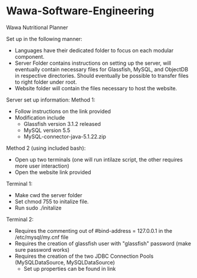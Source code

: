 Wawa-Software-Engineering
=========================

Wawa Nutritional Planner

Set up in the following manner:
 - Languages have their dedicated folder to focus on each modular component.
 - Server Folder contains instructions on setting up the server, will eventually contain necessary files
   for Glassfish, MySQL, and ObjectDB in respective directories. Should eventually be possible 
   to transfer files to right folder under root. 
 - Website folder will contain the files necessary to host the website. 
 
 
 Server set up information:
 Method 1:
  - Follow instructions on the link provided 
  - Modification include
	- Glassfish version 3.1.2 released
	- MySQL version 5.5
	- MySQL-connector-java-5.1.22.zip
 
 Method 2 (using included bash):
  - Open up two terminals (one will run intilaze script, the other requires more user interaction)
  - Open the website link provided 
  
  Terminal 1:
  - Make cwd the server folder
  - Set chmod 755 to initalize file.
  - Run sudo ./initalize  

  Terminal 2:
  - Requires the commenting out of #bind-address = 127.0.0.1 in the /etc/mysql/my.cnf file
  - Requires the creation of glassfish user with "glassfish" password (make sure password works)
  - Requires the creation of the two JDBC Connection Pools (MySQLDataSource, MySQLDataSource)
    - Set up properties can be found in link
  